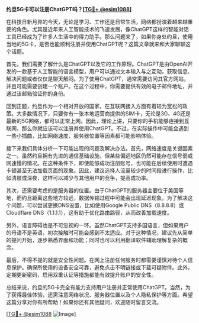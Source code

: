 **约旦5G卡可以注册ChatGPT吗？[[TG💪+ @esim1088](https://t.me/s/esim1088)]**

在科技日新月异的今天，无论是学习、工作还是日常生活，网络都扮演着越来越重要的角色。尤其是近年来人工智能技术的飞速发展，像ChatGPT这样的智能对话工具已经成为了许多人生活中的得力助手。那么问题来了，如果你身处约旦，使用当地的5G卡，是否也能顺利注册并使用ChatGPT呢？这篇文章就来和大家聊聊这个话题。

首先，我们需要了解什么是ChatGPT以及它的工作原理。ChatGPT是由OpenAI开发的一款基于人工智能的语言模型，用户可以通过文本输入与之互动，获取信息、解决问题或者仅仅是聊天解闷。为了使用ChatGPT，通常需要访问其官方网站，并且可能需要创建一个账户。在这个过程中，你需要提供有效的电子邮件地址，并通过该邮箱验证你的身份。

回到正题，约旦作为一个相对开放的国家，在互联网接入方面有着较为宽松的政策。大多数情况下，只要你有一张本地运营商提供的SIM卡，无论是3G、4G还是最新的5G网络，都可以正常上网。因此，理论上讲，只要你的手机能够连接到互联网，那么你就应该可以注册并使用ChatGPT。不过，在实际操作中可能会遇到一些小插曲，比如网络速度、服务器位置等因素都可能影响体验。

接下来我们具体分析一下可能出现的问题及解决办法。首先，网络速度是关键因素之一。虽然约旦拥有先进的通信基础设施，但某些偏远地区仍然可能存在信号弱或网速慢的情况。在这种条件下，即使能够成功注册账号，也可能在后续使用时遭遇卡顿甚至无法加载页面的现象。因此，建议选择人流量较少的时间段进行操作，比如清晨或深夜，这样可以减少与其他用户的竞争，提高成功率。

其次，还需要考虑的是服务器的位置。由于ChatGPT的服务器主要位于美国等地，而约旦距离这些地方较远，数据传输过程中可能会出现延迟现象。为了解决这个问题，可以尝试更换DNS设置，比如使用Google Public DNS（8.8.8.8）或Cloudflare DNS（1.1.1.1），这有助于优化路由路径，从而改善加载速度。

另外，语言障碍也是不可忽视的一环。虽然ChatGPT支持多国语言，但如果用户的母语不是英语，初次接触时可能会感到不太适应。对于这种情况，建议先从简单的提问开始，逐步熟悉界面和功能；同时也可以利用翻译软件辅助理解复杂的概念。

最后，不得不提的就是安全性问题。在网上注册任何服务时都需要谨慎对待个人信息保护。确保所使用的设备安全可靠，避免点击不明链接或下载可疑附件。此外，定期更新密码，启用双重认证等措施都能有效提升账户的安全性。

总结来说，约旦的5G卡完全有能力支持用户注册并正常使用ChatGPT。当然，为了获得最佳体验，还需注意网络状况、服务器位置以及个人隐私保护等方面。希望这篇分享对你有所帮助！如果你还有其他疑问，欢迎随时留言交流。

[[TG💪+ @esim1088](https://t.me/s/esim1088) ![Image](https://i.postimg.cc/4NQfJmqS/Snipaste-2025-05-13-00-14-12.png)]